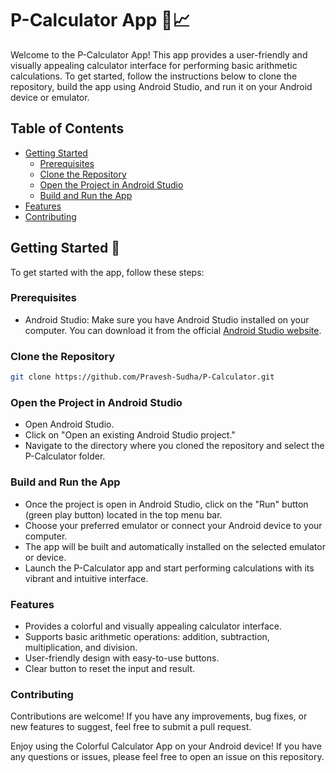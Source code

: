 # P-Calculator App 🚀📈

Welcome to the P-Calculator App! This app provides a user-friendly and visually appealing calculator interface for performing basic arithmetic calculations. To get started, follow the instructions below to clone the repository, build the app using Android Studio, and run it on your Android device or emulator.


## Table of Contents

- [Getting Started](#getting-started)
  - [Prerequisites](#prerequisites)
  - [Clone the Repository](#clone-the-repository)
  - [Open the Project in Android Studio](#open-the-project-in-android-studio)
  - [Build and Run the App](#build-and-run-the-app)
- [Features](#features)
- [Contributing](#contributing)

## Getting Started 📝

To get started with the app, follow these steps:

### Prerequisites

- Android Studio: Make sure you have Android Studio installed on your computer. You can download it from the official [Android Studio website](https://developer.android.com/studio).

### Clone the Repository

```sh
git clone https://github.com/Pravesh-Sudha/P-Calculator.git
```

### Open the Project in Android Studio

- Open Android Studio.
- Click on "Open an existing Android Studio project."
- Navigate to the directory where you cloned the repository and select the P-Calculator folder.

### Build and Run the App

- Once the project is open in Android Studio, click on the "Run" button (green play button) located in the top menu bar.
- Choose your preferred emulator or connect your Android device to your computer.
- The app will be built and automatically installed on the selected emulator or device.
- Launch the P-Calculator app and start performing calculations with its vibrant and intuitive interface.

### Features

- Provides a colorful and visually appealing calculator interface.
- Supports basic arithmetic operations: addition, subtraction, multiplication, and division.
- User-friendly design with easy-to-use buttons.
- Clear button to reset the input and result.

### Contributing

Contributions are welcome! If you have any improvements, bug fixes, or new features to suggest, feel free to submit a pull request.

Enjoy using the Colorful Calculator App on your Android device! If you have any questions or issues, please feel free to open an issue on this repository.

  
